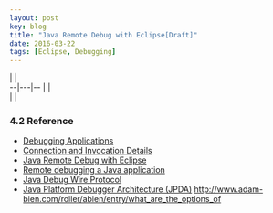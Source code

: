 ```yaml
---
layout: post
key: blog
title: "Java Remote Debug with Eclipse[Draft]"
date: 2016-03-22
tags: [Eclipse, Debugging]
---
```


  |   |  
--|---|--
  |   |  
  |   |  

### 4.2 Reference
* [Debugging Applications](https://docs.oracle.com/cd/E26576_01/doc.312/e24930/debugging-apps.htm#GSDVG00004)
* [Connection and Invocation Details](http://docs.oracle.com/javase/1.5.0/docs/guide/jpda/conninv.html)
* [Java Remote Debug with Eclipse](http://javapapers.com/core-java/java-remote-debug-with-eclipse/)
* [Remote debugging a Java application](https://stackoverflow.com/questions/975271/remote-debugging-a-java-application)
* [Java Debug Wire Protocol](https://docs.oracle.com/javase/8/docs/technotes/guides/jpda/jdwp-spec.html)
* [Java Platform Debugger Architecture (JPDA)](https://docs.oracle.com/javase/8/docs/technotes/guides/jpda/index.html)
http://www.adam-bien.com/roller/abien/entry/what_are_the_options_of

